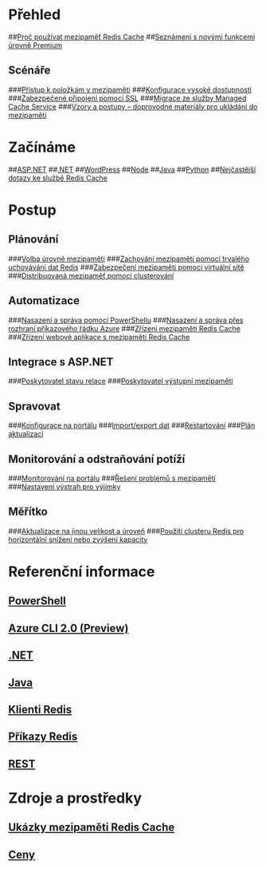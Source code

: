 # Přehled
##[Proč používat mezipaměť Redis Cache](https://azure.microsoft.com/services/cache/)
##[Seznámení s novými funkcemi úrovně Premium](cache-premium-tier-intro.md)
## Scénáře
###[Přístup k položkám v mezipaměti](cache-dotnet-how-to-use-azure-redis-cache.md#add-and-retrieve-objects-from-the-cache)
###[Konfigurace vysoké dostupnosti](https://azure.microsoft.com/pricing/details/cache/)
###[Zabezpečené připojení pomocí SSL](cache-dotnet-how-to-use-azure-redis-cache.md#connect-to-the-cache)
###[Migrace ze služby Managed Cache Service](cache-migrate-to-redis.md)
###[Vzory a postupy – doprovodné materiály pro ukládání do mezipaměti](../best-practices-caching.md?toc=%2fazure%2fredis-cache%2ftoc.json)


# Začínáme
##[ASP.NET](cache-web-app-howto.md)
##[.NET](cache-dotnet-how-to-use-azure-redis-cache.md)
##[WordPress](../app-service-web/web-sites-connect-to-redis-using-memcache-protocol.md?toc=%2fazure%2fredis-cache%2ftoc.json)
##[Node](cache-nodejs-get-started.md)
##[Java](cache-java-get-started.md)
##[Python](cache-python-get-started.md)
##[Nejčastější dotazy ke službě Redis Cache](cache-faq.md)

# Postup
## Plánování
###[Volba úrovně mezipaměti](cache-faq.md#what-redis-cache-offering-and-size-should-i-use)
###[Zachování mezipaměti pomocí trvalého uchovávání dat Redis](cache-how-to-premium-persistence.md)
###[Zabezpečení mezipaměti pomocí virtuální sítě](cache-how-to-premium-vnet.md)
###[Distribuovaná mezipaměť pomocí clusterování](cache-how-to-premium-clustering.md)
## Automatizace
###[Nasazení a správa pomocí PowerShellu](cache-howto-manage-redis-cache-powershell.md)
###[Nasazení a správa přes rozhraní příkazového řádku Azure](cli-samples.md)
###[Zřízení mezipaměti Redis Cache](cache-redis-cache-arm-provision.md)
###[Zřízení webové aplikace s mezipamětí Redis Cache](cache-web-app-arm-with-redis-cache-provision.md)
## Integrace s ASP.NET
###[Poskytovatel stavu relace](cache-aspnet-session-state-provider.md)
###[Poskytovatel výstupní mezipaměti](cache-aspnet-output-cache-provider.md)
## Spravovat
###[Konfigurace na portálu](cache-configure.md)
###[Import/export dat](cache-how-to-import-export-data.md)
###[Restartování](cache-administration.md#reboot)
###[Plán aktualizací](cache-administration.md#schedule-updates)
## Monitorování a odstraňování potíží
###[Monitorování na portálu](cache-how-to-monitor.md)
###[Řešení problémů s mezipamětí](cache-how-to-troubleshoot.md)
###[Nastavení výstrah pro výjimky](cache-how-to-monitor.md#operations-and-alerts)
## Měřítko
###[Aktualizace na jinou velikost a úroveň](cache-how-to-scale.md)
###[Použití clusteru Redis pro horizontální snížení nebo zvýšení kapacity](cache-how-to-premium-clustering.md)

# Referenční informace
## [PowerShell](/powershell/resourcemanager/azurerm.rediscache/v2.3.0/azurerm.rediscache)
## [Azure CLI 2.0 (Preview)](/cli/azure/redis)
## [.NET](/dotnet/api/microsoft.azure.management.redis)
## [Java](/java/api/com.microsoft.azure.management.redis._redis_cache)
## [Klienti Redis](http://redis.io/clients)
## [Příkazy Redis](http://redis.io/commands#)
## [REST](https://docs.microsoft.com/rest/api/redis/)

# Zdroje a prostředky
## [Ukázky mezipaměti Redis Cache](cache-redis-samples.md)
## [Ceny](https://azure.microsoft.com/pricing/details/cache/)

